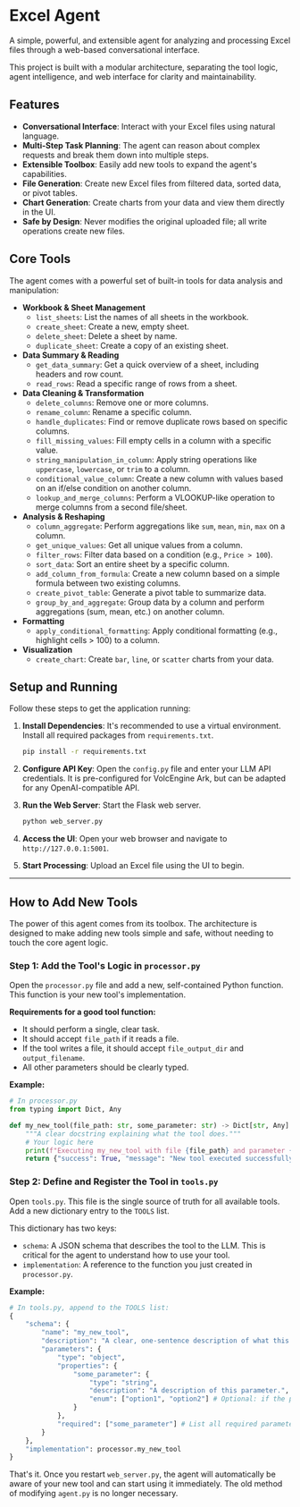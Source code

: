 # Excel Agent

A simple, powerful, and extensible agent for analyzing and processing Excel files through a web-based conversational interface.

This project is built with a modular architecture, separating the tool logic, agent intelligence, and web interface for clarity and maintainability.

## Features

- **Conversational Interface**: Interact with your Excel files using natural language.
- **Multi-Step Task Planning**: The agent can reason about complex requests and break them down into multiple steps.
- **Extensible Toolbox**: Easily add new tools to expand the agent's capabilities.
- **File Generation**: Create new Excel files from filtered data, sorted data, or pivot tables.
- **Chart Generation**: Create charts from your data and view them directly in the UI.
- **Safe by Design**: Never modifies the original uploaded file; all write operations create new files.

## Core Tools

The agent comes with a powerful set of built-in tools for data analysis and manipulation:

- **Workbook & Sheet Management**
  - `list_sheets`: List the names of all sheets in the workbook.
  - `create_sheet`: Create a new, empty sheet.
  - `delete_sheet`: Delete a sheet by name.
  - `duplicate_sheet`: Create a copy of an existing sheet.
- **Data Summary & Reading**
  - `get_data_summary`: Get a quick overview of a sheet, including headers and row count.
  - `read_rows`: Read a specific range of rows from a sheet.
- **Data Cleaning & Transformation**
  - `delete_columns`: Remove one or more columns.
  - `rename_column`: Rename a specific column.
  - `handle_duplicates`: Find or remove duplicate rows based on specific columns.
  - `fill_missing_values`: Fill empty cells in a column with a specific value.
  - `string_manipulation_in_column`: Apply string operations like `uppercase`, `lowercase`, or `trim` to a column.
  - `conditional_value_column`: Create a new column with values based on an if/else condition on another column.
  - `lookup_and_merge_columns`: Perform a VLOOKUP-like operation to merge columns from a second file/sheet.
- **Analysis & Reshaping**
  - `column_aggregate`: Perform aggregations like `sum`, `mean`, `min`, `max` on a column.
  - `get_unique_values`: Get all unique values from a column.
  - `filter_rows`: Filter data based on a condition (e.g., `Price > 100`).
  - `sort_data`: Sort an entire sheet by a specific column.
  - `add_column_from_formula`: Create a new column based on a simple formula between two existing columns.
  - `create_pivot_table`: Generate a pivot table to summarize data.
  - `group_by_and_aggregate`: Group data by a column and perform aggregations (sum, mean, etc.) on another column.
- **Formatting**
  - `apply_conditional_formatting`: Apply conditional formatting (e.g., highlight cells > 100) to a column.
- **Visualization**
  - `create_chart`: Create `bar`, `line`, or `scatter` charts from your data.

## Setup and Running

Follow these steps to get the application running:

1.  **Install Dependencies**: It's recommended to use a virtual environment. Install all required packages from `requirements.txt`.
    ```bash
    pip install -r requirements.txt
    ```

2.  **Configure API Key**: Open the `config.py` file and enter your LLM API credentials. It is pre-configured for VolcEngine Ark, but can be adapted for any OpenAI-compatible API.

3.  **Run the Web Server**: Start the Flask web server.
    ```bash
    python web_server.py
    ```

4.  **Access the UI**: Open your web browser and navigate to `http://127.0.0.1:5001`.

5.  **Start Processing**: Upload an Excel file using the UI to begin.

---

## How to Add New Tools

The power of this agent comes from its toolbox. The architecture is designed to make adding new tools simple and safe, without needing to touch the core agent logic.

### Step 1: Add the Tool's Logic in `processor.py`

Open the `processor.py` file and add a new, self-contained Python function. This function is your new tool's implementation.

**Requirements for a good tool function:**

- It should perform a single, clear task.
- It should accept `file_path` if it reads a file.
- If the tool writes a file, it should accept `file_output_dir` and `output_filename`.
- All other parameters should be clearly typed.

**Example:**
```python
# In processor.py
from typing import Dict, Any

def my_new_tool(file_path: str, some_parameter: str) -> Dict[str, Any]:
    """A clear docstring explaining what the tool does."""
    # Your logic here
    print(f"Executing my_new_tool with file {file_path} and parameter {some_parameter}")
    return {"success": True, "message": "New tool executed successfully!"}
```

### Step 2: Define and Register the Tool in `tools.py`

Open `tools.py`. This file is the single source of truth for all available tools. Add a new dictionary entry to the `TOOLS` list.

This dictionary has two keys:
- `schema`: A JSON schema that describes the tool to the LLM. This is critical for the agent to understand how to use your tool.
- `implementation`: A reference to the function you just created in `processor.py`.

**Example:**

```python
# In tools.py, append to the TOOLS list:
{
    "schema": {
        "name": "my_new_tool",
        "description": "A clear, one-sentence description of what this tool does.",
        "parameters": {
            "type": "object",
            "properties": {
                "some_parameter": {
                    "type": "string",
                    "description": "A description of this parameter.",
                    "enum": ["option1", "option2"] # Optional: if the parameter has fixed choices
                }
            },
            "required": ["some_parameter"] # List all required parameters
        }
    },
    "implementation": processor.my_new_tool
}
```

That's it. Once you restart `web_server.py`, the agent will automatically be aware of your new tool and can start using it immediately. The old method of modifying `agent.py` is no longer necessary.